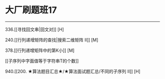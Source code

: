 # 大厂刷题班17

---
336.[[寻找回文串|回文对]] [H]

240.[[行列递增矩阵的查找|搜索二维矩阵 II]]  [M]

378.[[行列递增矩阵中的第K小]]  [M]

[[子序列中字面值等于字符串T的个数]]

940.[[200. ★算法题目汇总★/★算法面试题汇总/不同的子序列 II]]  [H]
